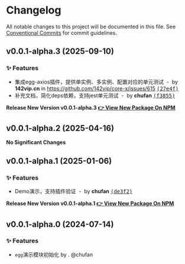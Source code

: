 # Changelog

All notable changes to this project will be documented in this file.
See [Conventional Commits](https://conventionalcommits.org) for commit guidelines.

## v0.0.1-alpha.3 (2025-09-10)

### ✨ Features

- 集成egg-axios插件，提供单实例、多实例、配置对应的单元测试 &nbsp;-&nbsp; by **142vip.cn** in https://github.com/142vip/core-x/issues/615 [<samp>(27e4f)</samp>](https://github.com/142vip/core-x/commit/27e4ff0)
- 补充文档，简化deps依赖，支持jest单元测试 &nbsp;-&nbsp; by **chufan** [<samp>(f3855)</samp>](https://github.com/142vip/core-x/commit/f3855bd)

**Release New Version v0.0.1-alpha.3 [👉 View New Package On NPM](https://www.npmjs.com/package/egg-demo)**

## v0.0.1-alpha.2 (2025-04-16)

**No Significant Changes**

## v0.0.1-alpha.1 (2025-01-06)

### ✨ Features

- Demo演示，支持插件验证 &nbsp;-&nbsp; by **chufan** [<samp>(de3f2)</samp>](https://github.com/142vip/core-x/commit/de3f236)

**Release New Version v0.0.1-alpha.1 [👉 View New Package On NPM](https://www.npmjs.com/package/egg-demo)**

## v0.0.1-alpha.0 (2024-07-14)

### ✨ Features

* `egg`演示模块初始化 by . @chufan

